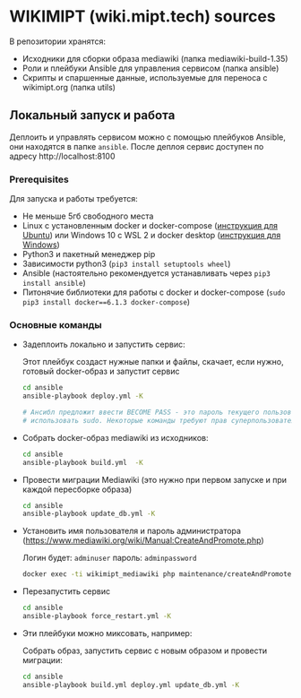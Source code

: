# WIKIMIPT (wiki.mipt.tech) sources

В репозитории хранятся:
- Исходники для сборки образа mediawiki (папка mediawiki-build-1.35)
- Роли и плейбуки Ansible для управления сервисом (папка ansible)
- Скрипты и спаршенные данные, используемые для переноса с wikimipt.org (папка utils)

## Локальный запуск и работа

Деплоить и управлять сервисом можно с помощью плейбуков Ansible, они находятся в папке `ansible`. 
После деплоя сервис доступен по адресу http://localhost:8100

### Prerequisites
Для запуска и работы требуется:
- Не меньше 5гб свободного места
- Linux с установленным docker и docker-compose ([инструкция для Ubuntu](https://workshop.samcs.ru/confluence/pages/viewpage.action?pageId=35324146)) или Windows 10 с WSL 2 и docker desktop ([инструкция для Windows](https://workshop.samcs.ru/confluence/pages/viewpage.action?pageId=26706277))
- Python3 и пакетный менеджер pip
- Зависимости python3 (`pip3 install setuptools wheel`)
- Ansible (настоятельно рекомендуется устанавливать через `pip3 install ansible`)
- Питонячие библиотеки для работы с docker и docker-compose (`sudo pip3 install docker==6.1.3 docker-compose`)

### Основные команды

- Задеплоить локально и запустить сервис:

    Этот плейбук создаст нужные папки и файлы, скачает, если нужно, готовый docker-образ и запустит сервис 

    ```bash
    cd ansible
    ansible-playbook deploy.yml -K

    # Ансибл предложит ввести BECOME PASS - это пароль текущего пользователя, чтобы можно было 
    # использовать sudo. Некоторые команды требуют прав суперпользователя
    ```

- Собрать docker-образ mediawiki из исходников:

    ```bash
    cd ansible
    ansible-playbook build.yml  -K
    ```

- Провести миграции Mediawiki (это нужно при первом запуске и при каждой пересборке образа)
    ```bash
    cd ansible
    ansible-playbook update_db.yml -K
    ```
- Установить имя пользователя и пароль администратора (https://www.mediawiki.org/wiki/Manual:CreateAndPromote.php)

    Логин будет: `adminuser` пароль: `adminpassword`
    ```bash
    docker exec -ti wikimipt_mediawiki php maintenance/createAndPromote.php adminuser adminpassword --bureaucrat --sysop --interface-admin --force 
    ```

- Перезапустить сервис
    ```bash
    cd ansible
    ansible-playbook force_restart.yml -K
    ```

- Эти плейбуки можно миксовать, например:

    Собрать образ, запустить сервис с новым образом и провести миграции:

    ```bash
    cd ansible
    ansible-playbook build.yml deploy.yml update_db.yml -K
    ```
